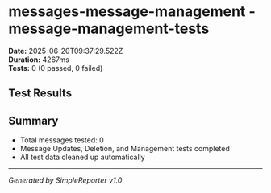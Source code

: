 # messages-message-management - message-management-tests

**Date:** 2025-06-20T09:37:29.522Z  
**Duration:** 4267ms  
**Tests:** 0 (0 passed, 0 failed)

## Test Results



## Summary

- Total messages tested: 0
- Message Updates, Deletion, and Management tests completed
- All test data cleaned up automatically

---
*Generated by SimpleReporter v1.0*
